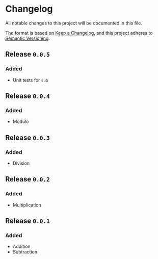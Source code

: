 # Changelog

All notable changes to this project will be documented in this file.

The format is based on [Keep a Changelog](https://keepachangelog.com/en/1.0.0/),
and this project adheres to [Semantic Versioning](https://semver.org/spec/v2.0.0.html).

## Release `0.0.5`

### Added

- Unit tests for `sub`

## Release `0.0.4`

### Added

- Modulo

## Release `0.0.3`

### Added

- Division

## Release `0.0.2`

### Added

- Multiplication

## Release `0.0.1`

### Added

- Addition
- Subtraction
